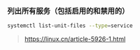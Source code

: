 ### 列出所有服务（包括启用的和禁用的）

```bash
systemctl list-unit-files --type=service
```

> https://linux.cn/article-5926-1.html
